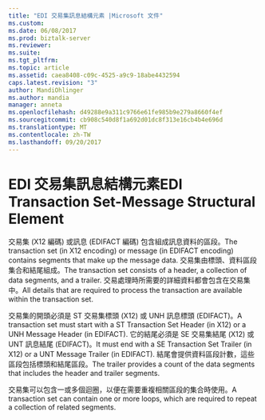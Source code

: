 ```yaml
---
title: "EDI 交易集訊息結構元素 |Microsoft 文件"
ms.custom: 
ms.date: 06/08/2017
ms.prod: biztalk-server
ms.reviewer: 
ms.suite: 
ms.tgt_pltfrm: 
ms.topic: article
ms.assetid: caea8408-c09c-4525-a9c9-18abe4432594
caps.latest.revision: "3"
author: MandiOhlinger
ms.author: mandia
manager: anneta
ms.openlocfilehash: d49288e9a311c9766e61fe985b9e279a8660f4ef
ms.sourcegitcommit: cb908c540d8f1a692d01dc8f313e16cb4b4e696d
ms.translationtype: MT
ms.contentlocale: zh-TW
ms.lasthandoff: 09/20/2017
---
```

# <a name="edi-transaction-set-message-structural-element"></a><span data-ttu-id="c3d34-102">EDI 交易集訊息結構元素</span><span class="sxs-lookup"><span data-stu-id="c3d34-102">EDI Transaction Set-Message Structural Element</span></span>
<span data-ttu-id="c3d34-103">交易集 (X12 編碼) 或訊息 (EDIFACT 編碼) 包含組成訊息資料的區段。</span><span class="sxs-lookup"><span data-stu-id="c3d34-103">The transaction set (in X12 encoding) or message (in EDIFACT encoding) contains segments that make up the message data.</span></span> <span data-ttu-id="c3d34-104">交易集由標頭、資料區段集合和結尾組成。</span><span class="sxs-lookup"><span data-stu-id="c3d34-104">The transaction set consists of a header, a collection of data segments, and a trailer.</span></span> <span data-ttu-id="c3d34-105">交易處理時所需要的詳細資料都會包含在交易集中。</span><span class="sxs-lookup"><span data-stu-id="c3d34-105">All details that are required to process the transaction are available within the transaction set.</span></span>  
  
 <span data-ttu-id="c3d34-106">交易集的開頭必須是 ST 交易集標頭 (X12) 或 UNH 訊息標頭 (EDIFACT)。</span><span class="sxs-lookup"><span data-stu-id="c3d34-106">A transaction set must start with a ST Transaction Set Header (in X12) or a UNH Message Header (in EDIFACT).</span></span> <span data-ttu-id="c3d34-107">它的結尾必須是 SE 交易集結尾 (X12) 或 UNT 訊息結尾 (EDIFACT)。</span><span class="sxs-lookup"><span data-stu-id="c3d34-107">It must end with a SE Transaction Set Trailer (in X12) or a UNT Message Trailer (in EDIFACT).</span></span> <span data-ttu-id="c3d34-108">結尾會提供資料區段計數，這些區段包括標頭和結尾區段。</span><span class="sxs-lookup"><span data-stu-id="c3d34-108">The trailer provides a count of the data segments that includes the header and trailer segments.</span></span>  
  
 <span data-ttu-id="c3d34-109">交易集可以包含一或多個迴圈，以便在需要重複相關區段的集合時使用。</span><span class="sxs-lookup"><span data-stu-id="c3d34-109">A transaction set can contain one or more loops, which are required to repeat a collection of related segments.</span></span>